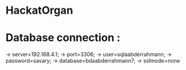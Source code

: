 # HackatOrgan
# Database connection :
→ server=192.168.4.1;
→ port=3306;
→ user=sqlaabderrahmann;
→ password=savary;
→ database=bdaabderrahmann7;
→ sslmode=none
